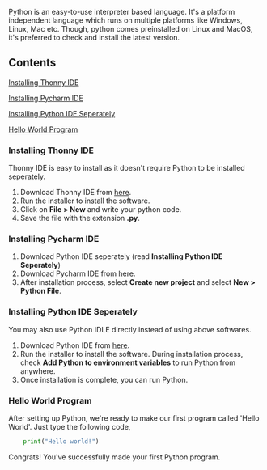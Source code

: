 Python is an easy-to-use interpreter based language. It's a platform independent language which runs on multiple platforms like Windows,
Linux, Mac etc. Though, python comes preinstalled on Linux and MacOS, it's preferred to check and install the latest version.
## Contents
[Installing Thonny IDE](https://github.com/sharmachirag123/Beginner-Python/blob/Triangle-edit/P1-%20Getting%20started.md#installing-thonny-ide)

[Installing Pycharm IDE](https://github.com/sharmachirag123/Beginner-Python/blob/Triangle-edit/P1-%20Getting%20started.md#installing-pycharm-ide)

[Installing Python IDE Seperately](https://github.com/sharmachirag123/Beginner-Python/blob/Triangle-edit/P1-%20Getting%20started.md#installing-python-ide-seperately)

[Hello World Program](https://github.com/sharmachirag123/Beginner-Python/blob/Triangle-edit/P1-%20Getting%20started.md#hello-world-program)

### Installing Thonny IDE

Thonny IDE is easy to install as it doesn't require Python to be installed seperately.

1. Download Thonny IDE from [here](https://thonny.org/).
2. Run the installer to install the software.
3. Click on **File > New** and write your python code.
4. Save the file with the extension **.py**.

### Installing Pycharm IDE

1. Download Python IDE seperately (read **Installing Python IDE Seperately**)
2. Download Pycharm IDE from [here](https://www.jetbrains.com/pycharm/download/download-thanks.html?platform=windows&code=PCC).
3. After installation process, select **Create new project** and select **New > Python File**.

### Installing Python IDE Seperately

You may also use Python IDLE directly instead of using above softwares.

1. Download Python IDE from [here](https://www.python.org/downloads/).
2. Run the installer to install the software. During installation process, check **Add Python to environment variables** to run Python
   from anywhere.
3. Once installation is complete, you can run Python.

### Hello World Program

After setting up Python, we're ready to make our first program called 'Hello World'. Just type the following code,

```python
    print("Hello world!") 
```

Congrats! You've successfully made your first Python program.
